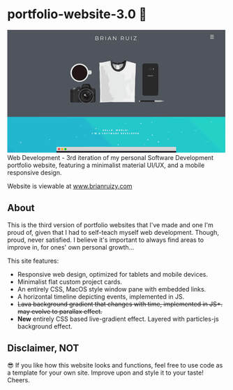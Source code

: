 # portfolio-website-3.0 📓
![website gif](https://github.com/BrianRuizy/portfolio-website-3.0/blob/master/brianruizy-portfolio-website-3.0.gif)
Web Development - 3rd iteration of my personal Software Development portfolio website, featuring a minimalist material UI/UX, and a mobile responsive design.

Website is viewable at www.brianruizy.com

## About 
This is the third version of portfolio websites that I've made and one I'm proud of, given that I had to self-teach myself web development. Though, proud, never satisfied. I believe it's important to always find areas to improve in, for ones' own personal growth...

This site features:  
* Responsive web design, optimized for tablets and mobile devices. 
* Minimalist flat custom project cards.
* An entirely CSS, MacOS style window pane with embedded links.
* A horizontal timeline depicting events, implemented in JS.
* <del>Lava background gradient that changes with time, implemented in JS*. may evolve to parallax effect.<del>
* **New** entirely CSS based live-gradient effect. Layered with particles-js background effect.

## Disclaimer, NOT 
😎 If you like how this website looks and functions, feel free to use code as a template for your own site.
Improve upon and style it to your taste! Cheers.
